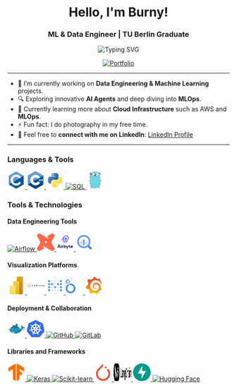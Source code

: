 <!-- Banner or Title -->
<h1 align="center">Hello, I'm Burny!</h1>
<h3 align="center">ML & Data Engineer | TU Berlin Graduate </h3>

<!-- Typing SVG (Optional) -->
<p align="center">
  <img 
    src="https://readme-typing-svg.herokuapp.com?color=%2336BCF7&size=25&center=true&vCenter=true&width=550&lines=Data+Engineer+%7C+ML+Engineer;Building+data+pipelines;Training+ML+%26+LLM+models;Always+exploring+new+ideas..."
    alt="Typing SVG"
  />
</p>


<!-- Profile or Portfolio Link -->
<p align="center">
  <a href="https://stahir01.github.io/" target="_blank">
    <img src="https://img.shields.io/badge/Visit-Portfolio-blue?style=for-the-badge&logo=google-chrome" alt="Portfolio" />
  </a>
</p>

---

- 🔭 I’m currently working on **Data Engineering & Machine Learning** projects.
- 🔍 Exploring innovative **AI Agents** and deep diving into **MLOps**.
- 🏫 Currently learning more about **Cloud Infrastructure** such as AWS and **MLOps**.
- ⚡ Fun fact: I do photography in my free time.
- 🔗 Feel free to **connect with me on LinkedIn**: [LinkedIn Profile](https://linkedin.com/in/syed-ali-murad-tahir)

---

<!-- Tech Stack / Languages -->
### Languages & Tools

<p align="left">
  <!-- C -->
  <a href="https://www.cprogramming.com/" target="_blank" rel="noreferrer">
    <img src="https://raw.githubusercontent.com/devicons/devicon/master/icons/c/c-original.svg" 
         alt="C" 
         width="40" 
         height="40"/>
  </a>

  <!-- C++ -->
  <a href="https://www.w3schools.com/cpp/" target="_blank" rel="noreferrer">
    <img src="https://raw.githubusercontent.com/devicons/devicon/master/icons/cplusplus/cplusplus-original.svg" 
         alt="C++" 
         width="40" 
         height="40"/>
  </a>

  <!-- Python -->
  <a href="https://www.python.org" target="_blank" rel="noreferrer">
    <img src="https://raw.githubusercontent.com/devicons/devicon/master/icons/python/python-original.svg" 
         alt="Python" 
         width="40" 
         height="40"/>
  </a>

  <!-- SQL -->
  <a href="https://www.w3schools.com/sql/" target="_blank" rel="noreferrer">
    <img src="https://getlogo.net/wp-content/uploads/2020/03/sql-projekt-ag-logo-vector.png" 
         alt="SQL" 
         width="40" 
         height="40"/>
  </a>

  <a href="https://go.dev/" target="_blank" rel="noreferrer">
    <img src="https://raw.githubusercontent.com/devicons/devicon/master/icons/go/go-original.svg" 
         alt="Golang" 
         width="40" 
         height="40"/>
  </a>

  
</p>

### Tools & Technologies

#### Data Engineering Tools
<p align="left">
  <a href="https://airflow.apache.org/" target="_blank">
    <img src="https://cdn.jsdelivr.net/gh/devicons/devicon@latest/icons/apacheairflow/apacheairflow-original.svg" alt="Airflow" width="40" height="40"/>
  </a>
  <a href="https://www.getdbt.com/" target="_blank">
    <img src="Images/LogosDbtIcon.svg" alt="dbt" width="40" height="40"/>
  </a>
  <a href="https://airbyte.com/" target="_blank">
    <img src="Images/airbyte-inc-logo-vector.svg" alt="Airbyte" width="40" height="40"/>
  </a>
  <a href="https://cloud.google.com/bigquery" target="_blank">
    <img src="Images/bigquery-svgrepo-com.svg" alt="BigQuery" width="40" height="40"/>
  </a>
</p>

#### Visualization Platforms
<p align="left">
  <a href="https://powerbi.microsoft.com/" target="_blank">
    <img src="Images/power-bi-icon.svg" alt="Power BI" width="40" height="40"/>
  </a>
  <a href="https://www.tableau.com/" target="_blank">
    <img src="Images/tableau-svgrepo-com.svg" alt="Tableau" width="40" height="40"/>
  </a>
  <a href="https://www.metabase.com/" target="_blank">
    <img src="Images/metabase-svgrepo-com.svg" alt="Metabase" width="40" height="40"/>
  </a>
  <a href="https://lookerstudio.google.com/" target="_blank">
    <img src="Images/looker-svgrepo-com.svg" alt="Looker Studio" width="40" height="40"/>
  </a>
  <a href="https://grafana.com/" target="_blank">
    <img src="Images/grafana-svgrepo-com.svg" alt="Grafana" width="40" height="40"/>
  </a>
</p>

#### Deployment & Collaboration
<p align="left">
  <a href="https://www.docker.com/" target="_blank">
    <img src="https://raw.githubusercontent.com/devicons/devicon/master/icons/docker/docker-original.svg" alt="Docker" width="40" height="40"/>
  </a>
  <a href="https://kubernetes.io/" target="_blank">
    <img src="https://raw.githubusercontent.com/devicons/devicon/master/icons/kubernetes/kubernetes-plain.svg" alt="Kubernetes" width="40" height="40"/>
  </a>
  <a href="https://github.com/" target="_blank">
    <img src="https://raw.githubusercontent.com/rahuldkjain/github-profile-readme-generator/master/src/images/icons/Social/github.svg" alt="GitHub" width="40" height="40"/>
  </a>
  <a href="https://gitlab.com/" target="_blank">
  <img src="https://cdn.jsdelivr.net/gh/devicons/devicon@latest/icons/gitlab/gitlab-original-wordmark.svg" alt="GitLab" width="40" height="40"/>
  </a>
</p>


#### Libraries and Frameworks
<p align="left">
  <a href="https://www.tensorflow.org/" target="_blank">
    <img src="https://raw.githubusercontent.com/devicons/devicon/master/icons/tensorflow/tensorflow-original.svg" alt="TensorFlow" width="40" height="40"/>
  </a>
  <a href="https://keras.io/" target="_blank">
    <img src="https://upload.wikimedia.org/wikipedia/commons/a/ae/Keras_logo.svg" alt="Keras" width="40" height="40"/>
  </a>
  <a href="https://scikit-learn.org/" target="_blank">
    <img src="https://upload.wikimedia.org/wikipedia/commons/0/05/Scikit_learn_logo_small.svg" alt="Scikit-learn" width="40" height="40"/>
  </a>
  <a href="https://pytorch.org/" target="_blank">
    <img src="https://raw.githubusercontent.com/devicons/devicon/master/icons/pytorch/pytorch-original.svg" alt="PyTorch" width="40" height="40"/>
  </a>
  <a href="https://python.langchain.com/" target="_blank">
    <img src="Images/langchain.svg" alt="LangChain" width="40" height="40"/>
  </a>
  <a href="https://fastapi.tiangolo.com/" target="_blank">
    <img src="Images/fastapi-1.svg" alt="FastAPI" width="40" height="40"/>
  </a>
  <a href="https://huggingface.co/" target="_blank">
    <img src="https://huggingface.co/front/assets/huggingface_logo.svg" alt="Hugging Face" width="40" height="40"/>
  </a>
</p>


<!-- GitHub Stats (Optional) 
<details>
  <summary><b>My GitHub Stats</b></summary>
  <br/>
  <p align="center">
    <img src="https://github-readme-stats.vercel.app/api?username=stahir01&show_icons=true&theme=radical" alt="Burny's GitHub stats" />
  </p>
  <p align="center">
    <img src="https://github-readme-streak-stats.herokuapp.com/?user=stahir01&theme=radical" alt="Burny's GitHub streak" />
  </p>
</details>
-->

<!-- GitHub Trophy (Optional) 
<details>
  <summary><b>Trophies</b></summary>
  <br/>
  <p align="center">
    <img src="https://github-profile-trophy.vercel.app/?username=stahir01&theme=radical" alt="GitHub Trophies"/>
  </p>
</details>
-->
